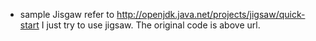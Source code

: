 * sample Jisgaw
refer to http://openjdk.java.net/projects/jigsaw/quick-start
I just try to use jigsaw. The original code is above url.
